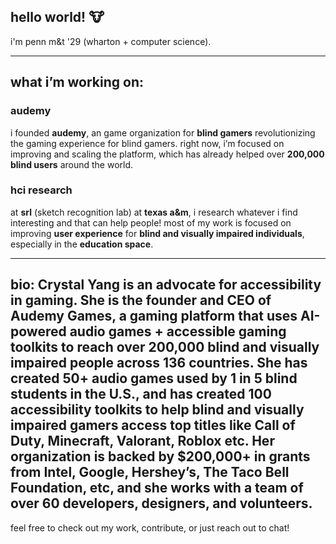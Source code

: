 ## hello world! 🐮

i'm penn m&t '29 (wharton + computer science). 

---

## **what i’m working on:**

### **audemy** 
i founded **audemy**, an game organization for **blind gamers** revolutionizing the gaming experience for blind gamers. right now, i’m focused on improving and scaling the platform, which has already helped over **200,000 blind users** around the world. 

### **hci research** 
at **srl** (sketch recognition lab) at **texas a&m**, i research whatever i find interesting and that can help people! most of my work is focused on improving **user experience** for **blind and visually impaired individuals**, especially in the **education space**. 

---
bio:
Crystal Yang is an advocate for accessibility in gaming. She is the founder and CEO of Audemy Games, a gaming platform that uses AI-powered audio games + accessible gaming toolkits to reach over 200,000 blind and visually impaired people across 136 countries. She has created 50+ audio games used by 1 in 5 blind students in the U.S., and has created 100 accessibility toolkits to help blind and visually impaired gamers access top titles like Call of Duty, Minecraft, Valorant, Roblox etc. Her organization is backed by $200,000+ in grants from Intel, Google, Hershey’s, The Taco Bell Foundation, etc, and she works with a team of over 60 developers, designers, and volunteers.
---
feel free to check out my work, contribute, or just reach out to chat!



<!--
**Crustaly/crustaly** is a ✨ _special_ ✨ repository because its `README.md` (this file) appears on your GitHub profile.

Here are some ideas to get you started:

- 🔭 I’m currently working on ...
- 🌱 I’m currently learning ...
- 👯 I’m looking to collaborate on ...
- 🤔 I’m looking for help with ...
- 💬 Ask me about ...
- 📫 How to reach me: ...
- 😄 Pronouns: ...
- ⚡ Fun fact: ...
-->
